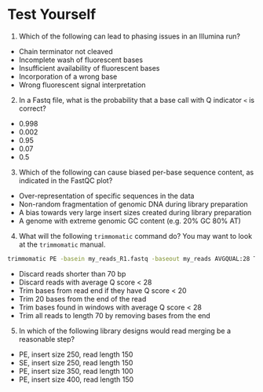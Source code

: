 # Test Yourself

1. Which of the following can lead to phasing issues in an Illumina run?
   
* Chain terminator not cleaved
* Incomplete wash of fluorescent bases
* Insufficient availability of fluorescent bases
* Incorporation of a wrong base
* Wrong fluorescent signal interpretation

2. In a Fastq file, what is the probability that a base call with Q indicator `<` is correct?
* 0.998
* 0.002
* 0.95
* 0.07
* 0.5

3. Which of the following can cause biased per-base sequence content, as indicated in the FastQC plot?
* Over-representation of specific sequences in the data
* Non-random fragmentation of genomic DNA during library preparation
* A bias towards very large insert sizes created during library preparation
* A genome with extreme genomic GC content (e.g. 20% GC 80% AT)

4. What will the following `trimmomatic` command do? You may want to look at the `trimmomatic` manual.
```bash
trimmomatic PE -basein my_reads_R1.fastq -baseout my_reads AVGQUAL:28 TRAILING:20 MINLEN:70
``` 
* Discard reads shorter than 70 bp
* Discard reads with average Q score < 28
* Trim bases from read end if they have Q score < 20
* Trim 20 bases from the end of the read
* Trim bases found in windows with average Q score < 28
* Trim all reads to length 70 by removing bases from the end

5. In which of the following library designs would read merging be a reasonable step?
* PE, insert size 250, read length 150
* SE, insert size 250, read length 150
* PE, insert size 350, read length 100
* PE, insert size 400, read length 150
